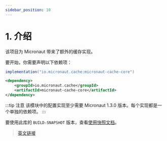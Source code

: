 ```yaml
---
sidebar_position: 10
---
```


# 1. 介绍

该项目为 Micronaut 带来了额外的缓存实现。

要开始，你需要声明以下依赖项：

<Tabs>
  <TabItem value="Gradle" label="Gradle">

```groovy
implementation("io.micronaut.cache:micronaut-cache-core")
```

  </TabItem>
  <TabItem value="Maven" label="Maven">

```xml
<dependency>
    <groupId>io.micronaut.cache</groupId>
    <artifactId>micronaut-cache-core</artifactId>
</dependency>
```

  </TabItem>
</Tabs>

:::tip 注意
该模块中的配置实现至少需要 Micronaut 1.3.0 版本。每个实现都是一个单独的依赖项。
:::

要使用此库的 `BUILD-SNAPSHOT` 版本，查看[使用快照文档](../core/appendix.html#203-使用快照)。

> [英文链接](https://micronaut-projects.github.io/micronaut-cache/3.5.0/guide/index.html#introduction)
